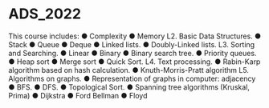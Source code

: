 # ADS_2022
This course includes:
  ● Complexity
  ● Memory
L2. Basic Data Structures.
  ● Stack
  ● Queue
  ● Deque
  ● Linked lists.
  ● Doubly-Linked lists.
L3. Sorting and Searching.
  ● Linear
  ● Binary
  ● Binary search tree.
  ● Priority queues.
  ● Heap sort
  ● Merge sort
  ● Quick Sort.
L4. Text processing.
  ● Rabin-Karp algorithm based on hash calculation.
  ● Knuth-Morris-Pratt algorithm
L5. Algorithms on graphs.
  ● Representation of graphs in computer: adjacency
  ● BFS.
  ● DFS.
  ● Topological Sort.
  ● Spanning tree algorithms (Kruskal, Prima)
  ● Dijkstra
  ● Ford Bellman
  ● Floyd
